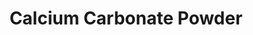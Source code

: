 ---
title: "Calcium Carbonate Powder"
description: "Stearic acid coated super ultra fine calcium carbonate powder product CGCC-LCC08 has the component of material resource exploited from white limestone mines in Mong Son commune, Yen Binh district, Yen Bai province and stearic acid 401 imported from Indonesia. Manufactured by the modern, high-technology & synchronic production line of Hosokawa Alpine from Federal Republic of Germany as well as quality management system following 9001:2008 ISO standard , CGCC-LCC08 is applied in domestic and foreign plastic making."
picture: a2.gif
---
